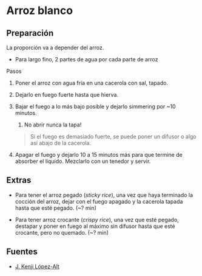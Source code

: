 # Arroz blanco

## Preparación

La proporción va a depender del arroz.

- Para largo fino, 2 partes de agua por cada parte de arroz

Pasos

1. Poner el arroz con agua fría en una cacerola con sal, tapado.
2. Dejarlo en fuego fuerte hasta que hierva.
3. Bajar el fuego a lo más bajo posible y dejarlo simmering por ~10 minutos.
    1. No abrir nunca la tapa!

    > Si el fuego es demasiado fuerte, se puede poner un difusor o algo así
    > abajo de la cacerola.

4. Apagar el fuego y dejarlo 10 a 15 minutos más para que termine de absorber el
   líquido. Mezclarlo con un tenedor y servir.

## Extras

- Para tener el arroz pegado (_sticky rice_), una vez que haya terminado la
  cocción del arroz, dejar con el fuego apagado y la cacerola tapada hasta
  que esté pegado. (~? min)

- Para tener arroz crocante (_crispy rice_), una vez que esté pegado, destapar
  y poner en fuego al máximo sin difusor hasta que esté crocante,
  pero no quemado. (~? min)

## Fuentes

- [J. Kenji López-Alt](https://youtu.be/Y2aPjR-E49o?t=964)